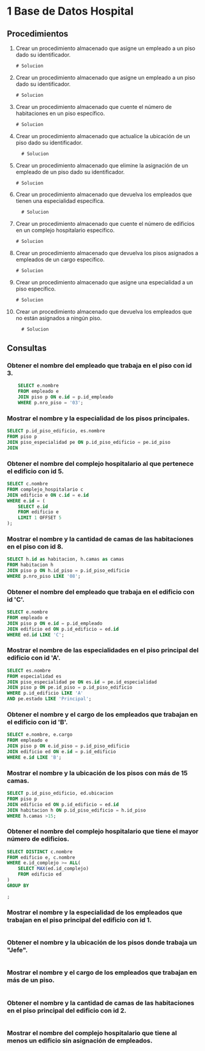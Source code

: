 # 1 Base de Datos Hospital



## Procedimientos
1. Crear un procedimiento almacenado que asigne un empleado a un piso dado su identificador.

   ```sql
   # Solucion
   ```

2. Crear un procedimiento almacenado que asigne un empleado a un piso dado su identificador.

   ```sql
   # Solucion
   ```

3. Crear un procedimiento almacenado que cuente el número de habitaciones en un piso específico.

   ```sql
   # Solucion
   ```

4. Crear un procedimiento almacenado que actualice la ubicación de un piso dado su identificador.

     ```sql
       # Solucion
     ```


5. Crear un procedimiento almacenado que elimine la asignación de un empleado de un piso dado su identificador.

    ```sql
   # Solucion
   ```

6. Crear un procedimiento almacenado que devuelva los empleados que tienen una especialidad específica.

     ```sql
       # Solucion
     ```

7. Crear un procedimiento almacenado que cuente el número de edificios en un complejo hospitalario específico.

    ```sql
   # Solucion
   ```

8. Crear un procedimiento almacenado que devuelva los pisos asignados a empleados de un cargo específico.

    ```sql
   # Solucion
   ```

9. Crear un procedimiento almacenado que asigne una especialidad a un piso específico.

    ```sql
   # Solucion
   ```

10. Crear un procedimiento almacenado que devuelva los empleados que no están asignados a ningún piso.

     ```sql
       # Solucion
     ```


## Consultas

### Obtener el nombre del empleado que trabaja en el piso con id 3.

```sql
    SELECT e.nombre
    FROM empleado e
    JOIN piso p ON e.id = p.id_empleado
    WHERE p.nro_piso = '03';
```

### Mostrar el nombre y la especialidad de los pisos principales.

```sql
SELECT p.id_piso_edificio, es.nombre
FROM piso p
JOIN piso_especialidad pe ON p.id_piso_edificio = pe.id_piso
JOIN 
```

### Obtener el nombre del complejo hospitalario al que pertenece el edificio con id 5.

```sql
SELECT c.nombre
FROM complejo_hospitalario c
JOIN edificio e ON c.id = e.id
WHERE e.id = (
    SELECT e.id 
    FROM edificio e
    LIMIT 1 OFFSET 5
);
```

### Mostrar el nombre y la cantidad de camas de las habitaciones en el piso con id 8.

```sql
SELECT h.id as habitacion, h.camas as camas
FROM habitacion h
JOIN piso p ON h.id_piso = p.id_piso_edificio
WHERE p.nro_piso LIKE '08';
```

### Obtener el nombre del empleado que trabaja en el edificio con id 'C'.

```sql
SELECT e.nombre 
FROM empleado e
JOIN piso p ON e.id = p.id_empleado
JOIN edificio ed ON p.id_edificio = ed.id
WHERE ed.id LIKE 'C';  
```

### Mostrar el nombre de las especialidades en el piso principal del edificio con id 'A'.

```sql
SELECT es.nombre
FROM especialidad es
JOIN piso_especialidad pe ON es.id = pe.id_especialidad
JOIN piso p ON pe.id_piso = p.id_piso_edificio
WHERE p.id_edificio LIKE 'A'
AND pe.estado LIKE 'Principal';
```

### Obtener el nombre y el cargo de los empleados que trabajan en el edificio con id 'B'.

```sql
SELECT e.nombre, e.cargo
FROM empleado e
JOIN piso p ON e.id_piso = p.id_piso_edificio
JOIN edificio ed ON e.id = p.id_edificio
WHERE e.id LIKE 'B';
```

### Mostrar el nombre y la ubicación de los pisos con más de 15 camas.

```sql
SELECT p.id_piso_edificio, ed.ubicacion
FROM piso p
JOIN edificio ed ON p.id_edificio = ed.id
JOIN habitacion h ON p.id_piso_edificio = h.id_piso
WHERE h.camas >15;
```

### Obtener el nombre del complejo hospitalario que tiene el mayor número de edificios.

```sql
SELECT DISTINCT c.nombre 
FROM edificio e, c.nombre
WHERE e.id_complejo >= ALL(
    SELECT MAX(ed.id_complejo)
    FROM edificio ed
)
GROUP BY

;
```

### Mostrar el nombre y la especialidad de los empleados que trabajan en el piso principal del edificio con id 1.

```sql

```

### Obtener el nombre y la ubicación de los pisos donde trabaja un "Jefe".

```sql

```

### Mostrar el nombre y el cargo de los empleados que trabajan en más de un piso.

```sql

```

### Obtener el nombre y la cantidad de camas de las habitaciones en el piso principal del edificio con id 2.

```sql

```

### Mostrar el nombre del complejo hospitalario que tiene al menos un edificio sin asignación de empleados.

```sql

```
